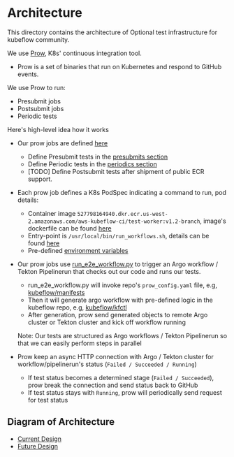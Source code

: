 # Architecture

This directory contains the architecture of Optional test infrastructure for kubeflow community.

We use [Prow](https://github.com/kubernetes/test-infra/tree/master/prow), K8s' continuous integration tool.

  * Prow is a set of binaries that run on Kubernetes and respond to GitHub events.

We use Prow to run:

  * Presubmit jobs
  * Postsubmit jobs
  * Periodic tests

Here's high-level idea how it works

* Our prow jobs are defined [here](https://github.com/kubeflow/testing/tree/master/aws/User/clusters/kubeflow-shared-test-infra-poc/namespaces/prow/configmap/config.yaml)
    * Define Presubmit tests in the [presubmits section](https://github.com/kubeflow/testing/blob/master/aws/User/clusters/kubeflow-shared-test-infra-poc/namespaces/prow/configmap/config.yaml#L118)
    * Define Periodic tests in the [periodics section](https://github.com/kubeflow/testing/blob/master/aws/User/clusters/kubeflow-shared-test-infra-poc/namespaces/prow/configmap/config.yaml#L79)
    * [TODO] Define Postsubmit tests after shipment of public ECR support.
* Each prow job defines a K8s PodSpec indicating a command to run, pod details:
    * Container image `527798164940.dkr.ecr.us-west-2.amazonaws.com/aws-kubeflow-ci/test-worker:v1.2-branch`, image's dockerfile can be found [here](https://github.com/kubeflow/testing/blob/master/images/Dockerfile.py3.aws)
    * Entry-point is `/usr/local/bin/run_workflows.sh`, details can be found [here](https://github.com/kubeflow/testing/blob/master/images/run_workflows.sh)
    * Pre-defined [environment variables](https://github.com/kubeflow/testing/blob/master/aws/User/clusters/kubeflow-shared-test-infra-poc/namespaces/prow/configmap/config.yaml#L93-L98)
* Our prow jobs use [run_e2e_workflow.py](https://github.com/kubeflow/testing/blob/master/py/kubeflow/testing/run_e2e_workflow.py)
  to trigger an Argo workflow / Tekton Pipelinerun that checks out our code and runs our tests.
    * run_e2e_workflow.py will invoke repo's `prow_config.yaml` file, e.g, [kubeflow/manifests](https://github.com/kubeflow/manifests/blob/master/prow_config.yaml)
    * Then it will generate argo workflow with pre-defined logic in the kubeflow repo, e.g, [kubeflow/kfctl](https://github.com/kubeflow/kfctl/blob/master/py/kubeflow/kfctl/testing/ci/kfctl_e2e_workflow.py)
    * After generation, prow send generated objects to remote Argo cluster or Tekton cluster and kick off workflow running
    
   Note: Our tests are structured as Argo workflows / Tekton Pipelinerun so that we can easily perform steps in parallel
* Prow keep an async HTTP connection with Argo / Tekton cluster for workflow/pipelinerun's status (`Failed / Succeeded / Running`)
  * If test status becomes a determined stage (`Failed / Succeeded`), prow break the connection and send status back to GitHub
  * If test status stays with `Running`, prow will periodically send request for test status

## Diagram of Architecture

* [Current Design](https://github.com/kubeflow/testing/tree/master/aws/Picture/OptionalTestInfra_CurrentDesign.png)
* [Future Design](https://github.com/kubeflow/testing/tree/master/aws/Picture/OptionalTestInfra_FutureDesign.png)
